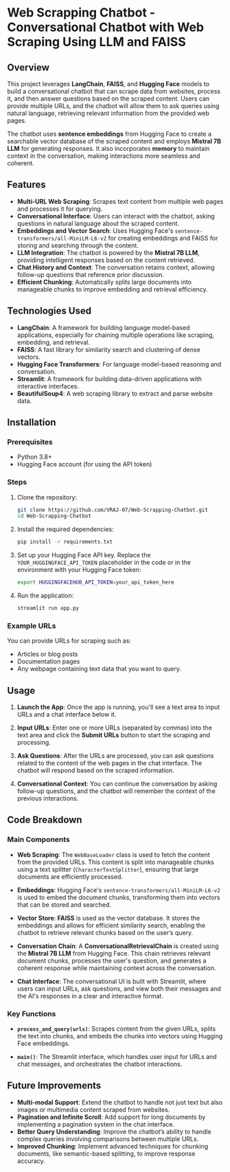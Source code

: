 # Web Scrapping Chatbot - Conversational Chatbot with Web Scraping Using LLM and FAISS

## Overview

This project leverages **LangChain**, **FAISS**, and **Hugging Face** models to build a conversational chatbot that can scrape data from websites, process it, and then answer questions based on the scraped content. Users can provide multiple URLs, and the chatbot will allow them to ask queries using natural language, retrieving relevant information from the provided web pages.

The chatbot uses **sentence embeddings** from Hugging Face to create a searchable vector database of the scraped content and employs **Mistral 7B LLM** for generating responses. It also incorporates **memory** to maintain context in the conversation, making interactions more seamless and coherent.

## Features

- **Multi-URL Web Scraping**: Scrapes text content from multiple web pages and processes it for querying.
- **Conversational Interface**: Users can interact with the chatbot, asking questions in natural language about the scraped content.
- **Embeddings and Vector Search**: Uses Hugging Face's `sentence-transformers/all-MiniLM-L6-v2` for creating embeddings and FAISS for storing and searching through the content.
- **LLM Integration**: The chatbot is powered by the **Mistral 7B LLM**, providing intelligent responses based on the content retrieved.
- **Chat History and Context**: The conversation retains context, allowing follow-up questions that reference prior discussion.
- **Efficient Chunking**: Automatically splits large documents into manageable chunks to improve embedding and retrieval efficiency.

## Technologies Used

- **LangChain**: A framework for building language model-based applications, especially for chaining multiple operations like scraping, embedding, and retrieval.
- **FAISS**: A fast library for similarity search and clustering of dense vectors.
- **Hugging Face Transformers**: For language model-based reasoning and conversation.
- **Streamlit**: A framework for building data-driven applications with interactive interfaces.
- **BeautifulSoup4**: A web scraping library to extract and parse website data.

## Installation

### Prerequisites

- Python 3.8+
- Hugging Face account (for using the API token)

### Steps

1. Clone the repository:

    ```bash
    git clone https://github.com/VRAJ-07/Web-Scrapping-Chatbot.git
    cd Web-Scrapping-Chatbot
    ```

2. Install the required dependencies:

    ```bash
    pip install -r requirements.txt
    ```

3. Set up your Hugging Face API key. Replace the `YOUR_HUGGINGFACE_API_TOKEN` placeholder in the code or in the environment with your Hugging Face token:

    ```bash
    export HUGGINGFACEHUB_API_TOKEN=your_api_token_here
    ```

4. Run the application:

    ```bash
    streamlit run app.py
    ```

### Example URLs

You can provide URLs for scraping such as:

- Articles or blog posts
- Documentation pages
- Any webpage containing text data that you want to query.

## Usage

1. **Launch the App**: Once the app is running, you'll see a text area to input URLs and a chat interface below it.
   
2. **Input URLs**: Enter one or more URLs (separated by commas) into the text area and click the **Submit URLs** button to start the scraping and processing.

3. **Ask Questions**: After the URLs are processed, you can ask questions related to the content of the web pages in the chat interface. The chatbot will respond based on the scraped information.

4. **Conversational Context**: You can continue the conversation by asking follow-up questions, and the chatbot will remember the context of the previous interactions.

## Code Breakdown

### Main Components

- **Web Scraping**: The `WebBaseLoader` class is used to fetch the content from the provided URLs. This content is split into manageable chunks using a text splitter (`CharacterTextSplitter`), ensuring that large documents are efficiently processed.
  
- **Embeddings**: Hugging Face's `sentence-transformers/all-MiniLM-L6-v2` is used to embed the document chunks, transforming them into vectors that can be stored and searched.

- **Vector Store**: **FAISS** is used as the vector database. It stores the embeddings and allows for efficient similarity search, enabling the chatbot to retrieve relevant chunks based on the user’s query.

- **Conversation Chain**: A **ConversationalRetrievalChain** is created using the **Mistral 7B LLM** from Hugging Face. This chain retrieves relevant document chunks, processes the user's question, and generates a coherent response while maintaining context across the conversation.

- **Chat Interface**: The conversational UI is built with Streamlit, where users can input URLs, ask questions, and view both their messages and the AI's responses in a clear and interactive format.

### Key Functions

- **`process_and_query(urls)`**: Scrapes content from the given URLs, splits the text into chunks, and embeds the chunks into vectors using Hugging Face embeddings.
  
- **`main()`**: The Streamlit interface, which handles user input for URLs and chat messages, and orchestrates the chatbot interactions.

## Future Improvements

- **Multi-modal Support**: Extend the chatbot to handle not just text but also images or multimedia content scraped from websites.
- **Pagination and Infinite Scroll**: Add support for long documents by implementing a pagination system in the chat interface.
- **Better Query Understanding**: Improve the chatbot’s ability to handle complex queries involving comparisons between multiple URLs.
- **Improved Chunking**: Implement advanced techniques for chunking documents, like semantic-based splitting, to improve response accuracy.
